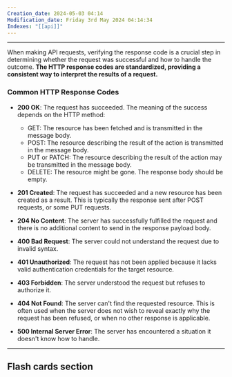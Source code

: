 ```yaml
---
Creation_date: 2024-05-03 04:14
Modification_date: Friday 3rd May 2024 04:14:34
Indexes: "[[api]]"
---
```



----
When making API requests, verifying the response code is a crucial step in determining whether the request was successful and how to handle the outcome. **The HTTP response codes are standardized, providing a consistent way to interpret the results of a request.**
### Common HTTP Response Codes

- **200 OK**: The request has succeeded. The meaning of the success depends on the HTTP method:
    - GET: The resource has been fetched and is transmitted in the message body.
    - POST: The resource describing the result of the action is transmitted in the message body.
    - PUT or PATCH: The resource describing the result of the action may be transmitted in the message body.
    - DELETE: The resource might be gone. The response body should be empty.
- **201 Created**: The request has succeeded and a new resource has been created as a result. This is typically the response sent after POST requests, or some PUT requests.
    
- **204 No Content**: The server has successfully fulfilled the request and there is no additional content to send in the response payload body.
    
- **400 Bad Request**: The server could not understand the request due to invalid syntax.
    
- **401 Unauthorized**: The request has not been applied because it lacks valid authentication credentials for the target resource.
    
- **403 Forbidden**: The server understood the request but refuses to authorize it.
    
- **404 Not Found**: The server can't find the requested resource. This is often used when the server does not wish to reveal exactly why the request has been refused, or when no other response is applicable.
    
- **500 Internal Server Error**: The server has encountered a situation it doesn't know how to handle.






---
## Flash cards section
